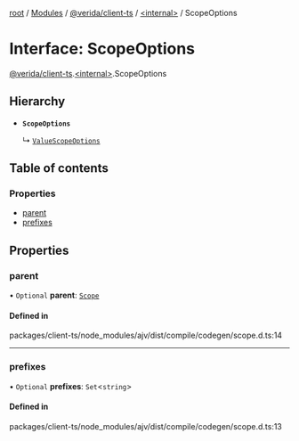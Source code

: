 [root](../README.md) / [Modules](../modules.md) / [@verida/client-ts](../modules/verida_client_ts.md) / [<internal\>](../modules/verida_client_ts._internal_.md) / ScopeOptions

# Interface: ScopeOptions

[@verida/client-ts](../modules/verida_client_ts.md).[<internal\>](../modules/verida_client_ts._internal_.md).ScopeOptions

## Hierarchy

- **`ScopeOptions`**

  ↳ [`ValueScopeOptions`](verida_client_ts._internal_.ValueScopeOptions.md)

## Table of contents

### Properties

- [parent](verida_client_ts._internal_.ScopeOptions.md#parent)
- [prefixes](verida_client_ts._internal_.ScopeOptions.md#prefixes)

## Properties

### parent

• `Optional` **parent**: [`Scope`](../classes/verida_client_ts._internal_.Scope.md)

#### Defined in

packages/client-ts/node_modules/ajv/dist/compile/codegen/scope.d.ts:14

___

### prefixes

• `Optional` **prefixes**: `Set`<`string`\>

#### Defined in

packages/client-ts/node_modules/ajv/dist/compile/codegen/scope.d.ts:13
